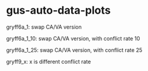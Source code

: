 # gus-auto-data-plots
 gryff6a_1: swap CA/VA version 

 gryff6a_1_10: swap CA/VA version, with conflict rate 10

 gryff6a_1_25: swap CA/VA version, with conflict rate 25
 
 gryff9_x: x is different conflict rate
